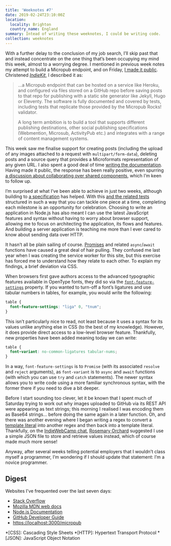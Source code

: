 ```yaml
---
title: 'Weeknotes #7'
date: 2019-02-24T23:10:00Z
location:
  locality: Brighton
  country_name: England
summary: Intead of writing these weeknotes, I could be writing code.
collection: weeknotes
---
```

With a further delay to the conclusion of my job search, I’ll skip past that and instead concentrate on the one thing that’s been occupying my mind this week, almost to a worrying degree. I mentioned in previous week notes my attempt to build a Micropub endpoint, and on Friday, [I made it public][1]. Christened *[IndieKit][2]*, I described it as:

> …a Micropub endpoint that can be hosted on a service like Heroku, and configured via files stored on a GitHub repo before saving posts to that repo for publishing with a static site generator like Jekyll, Hugo or Eleventy. The software is fully documented and covered by tests, including tests that replicate those provided by the Micropub Rocks! validator.
>
> A long term ambition is to build a tool that supports different publishing destinations, other social publishing specifications (Webmention, Microsub, ActivityPub etc.) and integrates with a range of content management systems.

This week saw me finalise support for creating posts (including the upload of any images attached to a request with `multipart/form-data`), deleting posts and a source query that provides a Microformats representation of any given URL. I also spent a good deal of time [writing the documentation][3]. Having made it public, the response has been really positive, even spurring [a discussion about collaborating over shared components][4], which I’m keen to follow up.

I’m surprised at what I’ve been able to achieve in just two weeks, although building to [a specification][5] has helped. With this [and the related tests][6] structured in such a way that you can tackle one piece at a time, completing each milestone is an opportunity for celebration. Choosing to write an application in Node.js has also meant I can use the latest JavaScript features and syntax without having to worry about browser support, allowing me to focus on architecting the application, its flows and features. And building a server application is teaching me more than I ever cared to know about sending data over HTTP.

It hasn’t all be plain sailing of course. [Promises][7] and related `async`/`await` functions have caused a great deal of hair pulling. They confused me last year when I was creating the service worker for this site, but this exercise has forced me to understand how they relate to each other. To explain my findings, a brief deviation via CSS.

When browsers first gave authors access to the advanced typographic features available in OpenType fonts, they did so via the [`font-feature-settings`][8] property. If you wanted to turn-off a font’s ligatures and use tabular numbers in tables, for example, you would write the following:

```css
table {
  font-feature-settings: "liga" 0, "tnum";
}
```

This isn’t particularly nice to read, not least because it uses a syntax for its values unlike anything else in CSS (to the best of my knowledge). However, it does provide direct access to a low-level browser feature. Thankfully, new properties have been added meaning today we can write:

```css
table {
  font-variant: no-common-ligatures tabular-nums;
}
```

In a way, `font-feature-settings` is to `Promise` (with its associated `resolve` and `reject` arguments), as `font-variant` is to `async` and `await` functions (with which you can use `try` and `catch` statements). The newer syntax allows you to write code using a more familiar synchronous syntax, with the former there if you need to dive a bit deeper.

Before I start sounding too clever, let it be known that I spent much of Saturday trying to work out why images uploaded to GitHub via its REST API were appearing as text strings; this morning I realised I was encoding them as Base64 strings… before doing the same again in a later function. Oh, and there was another evening where I began writing a regex to convert a [template literal][9] into another regex and then back into a template literal. Thankfully, on the [IndieWebCamp chat][10], [Rosemary Orchard][11] suggested I use a simple JSON file to store and retrieve values instead, which of course made much more sense!

Anyway, after several weeks telling potential employers that I wouldn’t class myself a programmer, I’m wondering if I should update that statement: I’m a novice programmer.

## Digest

Websites I’ve frequented over the last seven days:

* [Stack Overflow](https://stackoverflow.com)
* [Mozilla MDN web docs](https://developer.mozilla.org/en-US/)
* [Node.js Documentation](https://nodejs.org/api/)
* [GitHub Developer Guide](https://developer.github.com)
* [https://localhost:3000/micropub](localhost:3000/micropub)

[1]: https://paulrobertlloyd.com/notes/1550837320
[2]: https://paulrobertlloyd.github.io/indiekit/
[3]: https://paulrobertlloyd.github.io/indiekit/#documentation
[4]: https://github.com/paulrobertlloyd/indiekit/issues/1
[5]: https://www.w3.org/TR/micropub/
[6]: https://micropub.rocks
[7]: https://developer.mozilla.org/en-US/docs/Web/JavaScript/Guide/Using_promises
[8]: https://developer.mozilla.org/en-US/docs/Web/CSS/font-feature-settings
[9]: https://developer.mozilla.org/en-US/docs/Web/JavaScript/Reference/Template_literals
[10]: https://indieweb.org/discuss
[11]: https://rosemaryorchard.com

*[CSS]: Cascading Style Sheets
*[HTTP]: Hypertext Transport Protocol
*[JSON]: JavaScript Object Notation

